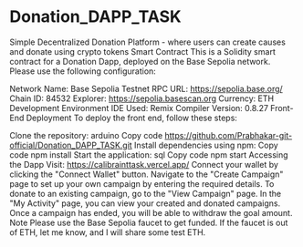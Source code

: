 # Donation_DAPP_TASK
Simple Decentralized Donation Platform - where users can create causes and donate using crypto tokens
Smart Contract
This is a Solidity smart contract for a Donation Dapp, deployed on the Base Sepolia network. Please use the following configuration:

Network Name: Base Sepolia Testnet
RPC URL: https://sepolia.base.org/
Chain ID: 84532
Explorer: https://sepolia.basescan.org
Currency: ETH
Development Environment
IDE Used: Remix
Compiler Version: 0.8.27
Front-End Deployment
To deploy the front end, follow these steps:

Clone the repository:
arduino
Copy code
https://github.com/Prabhakar-git-official/Donation_DAPP_TASK.git
Install dependencies using npm:
Copy code
npm install
Start the application:
sql
Copy code
npm start
Accessing the Dapp
Visit: https://calibrainttask.vercel.app/
Connect your wallet by clicking the "Connect Wallet" button.
Navigate to the "Create Campaign" page to set up your own campaign by entering the required details.
To donate to an existing campaign, go to the "View Campaign" page.
In the "My Activity" page, you can view your created and donated campaigns. Once a campaign has ended, you will be able to withdraw the goal amount.
Note
Please use the Base Sepolia faucet to get funded. If the faucet is out of ETH, let me know, and I will share some test ETH.
